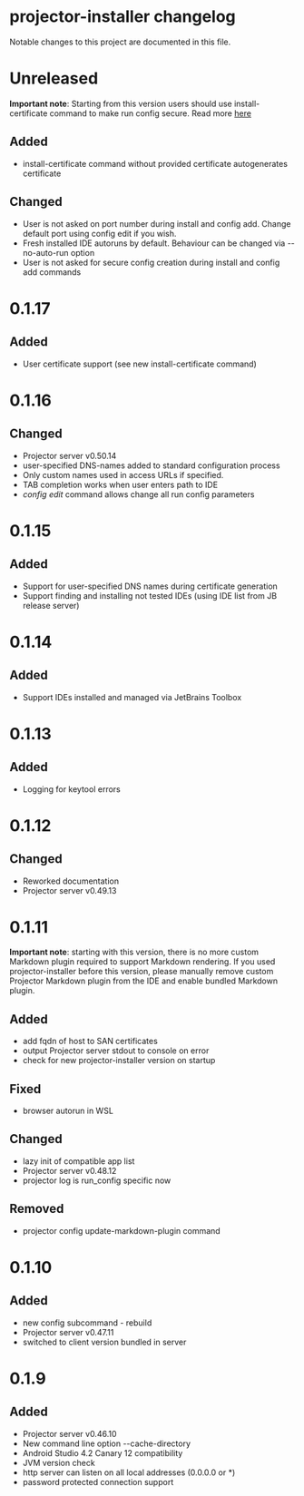 # projector-installer changelog

Notable changes to this project are documented in this file.

# Unreleased

**Important note**: Starting from this version users should use install-certificate command to make run config secure.
Read more [here](./COMMANDS.md#Install-https-certificate) 
   

## Added 
 - install-certificate command without provided certificate autogenerates certificate

## Changed
 - User is not asked on port number during install and config add. Change default port using config edit if you wish.
 - Fresh installed IDE autoruns by default. Behaviour can be changed via --no-auto-run option
 - User is not asked for secure config creation during install and config add commands
 

# 0.1.17
## Added
  - User certificate support (see new install-certificate command)

# 0.1.16
## Changed
 - Projector server v0.50.14
 - user-specified DNS-names added to standard configuration process
 - Only custom names used in access URLs if specified.   
 - TAB completion works when user enters path to IDE
 - _config edit_ command allows change all run config parameters

# 0.1.15
## Added
 - Support for user-specified DNS names during certificate generation
 - Support finding and installing not tested IDEs (using IDE list from JB release server)

# 0.1.14
## Added
 - Support IDEs installed and managed via JetBrains Toolbox

# 0.1.13
## Added
 - Logging for keytool errors

# 0.1.12
## Changed
 - Reworked documentation
 - Projector server v0.49.13

# 0.1.11
**Important note**: starting with this version, there is no more custom Markdown plugin required to support Markdown rendering. If you used projector-installer before this version, please manually remove custom Projector Markdown plugin from the IDE and enable bundled Markdown plugin.

## Added 
 - add fqdn of host to SAN certificates
 - output Projector server stdout to console on error
 - check for new projector-installer version on startup

## Fixed
 - browser autorun in WSL 
 
## Changed
 - lazy init of compatible app list
 - Projector server v0.48.12
 - projector log is run_config specific now
 
## Removed
 - projector config update-markdown-plugin command

# 0.1.10
## Added
 - new config subcommand - rebuild 
 - Projector server v0.47.11
 - switched to client version bundled in server

# 0.1.9
## Added 
 - Projector server v0.46.10
 - New command line option --cache-directory
 - Android Studio 4.2 Canary 12 compatibility
 - JVM version check
 - http server can listen on all local addresses (0.0.0.0 or *)
 - password protected connection support
